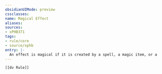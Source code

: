 ```yaml
---
obsidianUIMode: preview
cssclasses:
name: Magical Effect
aliases:
sources:
- xPHB371
tags:
- rule/core
- source/xphb
entry: |-
  An effect is magical if it is created by a spell, a magic item, or a phenomenon that a rule labels as magical.
---
```


```meta-bind-embed
[[dv Rule]]
```